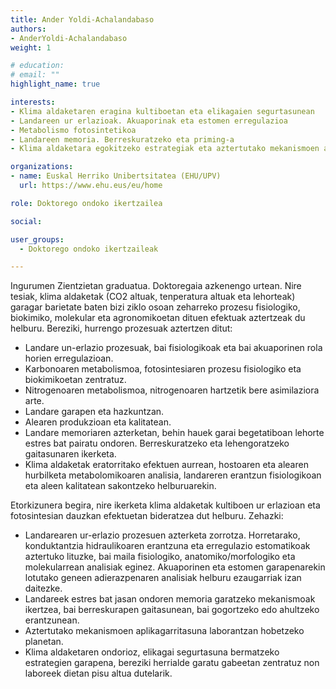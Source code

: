 ```yaml
---
title: Ander Yoldi-Achalandabaso
authors:
- AnderYoldi-Achalandabaso
weight: 1

# education:
# email: ""
highlight_name: true

interests:
- Klima aldaketaren eragina kultiboetan eta elikagaien segurtasunean
- Landareen ur erlazioak. Akuaporinak eta estomen erregulazioa
- Metabolismo fotosintetikoa
- Landareen memoria. Berreskuratzeko eta priming-a
- Klima aldaketara egokitzeko estrategiak eta aztertutako mekanismoen aplikagarritasuna

organizations:
- name: Euskal Herriko Unibertsitatea (EHU/UPV)
  url: https://www.ehu.eus/eu/home

role: Doktorego ondoko ikertzailea

social:

user_groups: 
  - Doktorego ondoko ikertzaileak

---
```

Ingurumen Zientzietan graduatua. Doktoregaia azkenengo urtean. Nire tesiak, klima aldaketak (CO2 altuak, tenperatura altuak eta lehorteak) garagar barietate baten bizi ziklo osoan zeharreko prozesu fisiologiko, biokimiko, molekular eta agronomikoetan dituen efektuak aztertzeak du helburu. Bereziki, hurrengo prozesuak aztertzen ditut:
-	Landare un-erlazio prozesuak, bai fisiologikoak eta bai akuaporinen rola horien erregulazioan.
-	Karbonoaren metabolismoa, fotosintesiaren prozesu fisiologiko eta biokimikoetan zentratuz.
-	Nitrogenoaren metabolismoa, nitrogenoaren hartzetik bere asimilaziora arte.
-	Landare garapen eta hazkuntzan.
-	Alearen produkzioan eta kalitatean.
-	Landare memoriaren azterketan, behin hauek garai begetatiboan lehorte estres bat pairatu ondoren. Berreskuratzeko eta lehengoratzeko gaitasunaren ikerketa.
-	Klima aldaketak eratorritako efektuen aurrean, hostoaren eta alearen hurbilketa metabolomikoaren analisia, landareren erantzun fisiologikoan eta aleen kalitatean sakontzeko helburuarekin.

Etorkizunera begira, nire ikerketa klima aldaketak kultiboen ur erlazioan eta fotosintesian dauzkan efektuetan bideratzea dut helburu. Zehazki:
-	Landarearen ur-erlazio prozesuen azterketa zorrotza. Horretarako, konduktantzia hidraulikoaren erantzuna eta erregulazio estomatikoak aztertuko lituzke, bai maila fisiologiko, anatomiko/morfologiko eta molekularrean analisiak eginez. Akuaporinen eta estomen garapenarekin lotutako geneen adierazpenaren analisiak helburu ezaugarriak izan daitezke.
-	Landareek estres bat jasan ondoren memoria garatzeko mekanismoak ikertzea, bai berreskurapen gaitasunean, bai gogortzeko edo ahultzeko erantzunean.
-	Aztertutako mekanismoen aplikagarritasuna laborantzan hobetzeko planetan.
-	Klima aldaketaren ondorioz, elikagai segurtasuna bermatzeko estrategien garapena, bereziki herrialde garatu gabeetan zentratuz non laboreek dietan pisu altua dutelarik.
